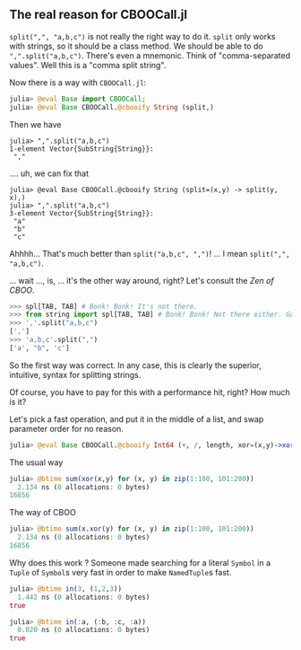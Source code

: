 ## The real reason for CBOOCall.jl

`split(",", "a,b,c")` is not really the right way to do it.
`split` only works with strings, so it should be a class method.
We should be able to do `",".split("a,b,c")`.
There's even a mnemonic. Think of "comma-separated values".
Well this is a "comma split string".

Now there is a way with `CBOOCall.jl`:

```julia
julia> @eval Base import CBOOCall;
julia> @eval Base CBOOCall.@cbooify String (split,)
```

Then we have
```
julia> ",".split("a,b,c")
1-element Vector{SubString{String}}:
 ","
```
.... uh, we can fix that

```
julia> @eval Base CBOOCall.@cbooify String (split=(x,y) -> split(y, x),)
julia> ",".split("a,b,c")
3-element Vector{SubString{String}}:
 "a"
 "b"
 "c"
```

Ahhhh... That's much better than `split("a,b,c", ",")`! ...
I mean `split(",", "a,b,c")`.

... wait ..., is, ... it's the other way around, right? Let's consult the *Zen of CBOO*.

```python
>>> spl[TAB, TAB] # Bonk! Bonk! It's not there.
>>> from string import spl[TAB, TAB] # Bonk! Bonk! Not there either. Good.
>>> ','.split("a,b,c")
[',']
>>> 'a,b,c'.split(",")
['a', "b", 'c']
```

So the first way was correct. In any case, this is clearly the superior, intuitive, syntax
for splitting strings.

Of course, you have to pay for this with a performance hit, right? How much is it?

Let's pick a fast operation, and put it in the middle of a list, and swap parameter order for no reason.

```julia
julia> @eval Base CBOOCall.@cbooify Int64 (+, /, length, xor=(x,y)->xor(y,x), floor, rand)
```

The usual way
```julia
julia> @btime sum(xor(x,y) for (x, y) in zip(1:100, 101:200))
  2.134 ns (0 allocations: 0 bytes)
16856
```

The way of CBOO
```julia
julia> @btime sum(x.xor(y) for (x, y) in zip(1:100, 101:200))
  2.134 ns (0 allocations: 0 bytes)
16856
```

Why does this work ? Someone made searching for a literal `Symbol` in
a `Tuple` of `Symbol`s very fast in order to make `NamedTuple`s fast.

```julia
julia> @btime in(3, (1,2,3))
  1.442 ns (0 allocations: 0 bytes)
true

julia> @btime in(:a, (:b, :c, :a))
  0.020 ns (0 allocations: 0 bytes)
true
```
